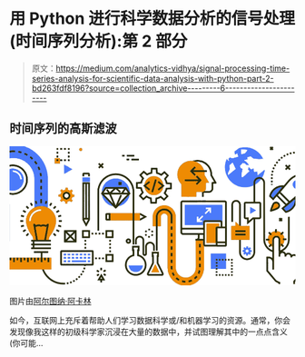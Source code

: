 # 用 Python 进行科学数据分析的信号处理(时间序列分析):第 2 部分

> 原文：<https://medium.com/analytics-vidhya/signal-processing-time-series-analysis-for-scientific-data-analysis-with-python-part-2-bd263fdf8196?source=collection_archive---------6----------------------->

## 时间序列的高斯滤波

![](img/4a02f2db2bf5a9aed30bcde0136681cd.png)

图片由[阿尔图纳·阿卡林](https://al2na.co/)

如今，互联网上充斥着帮助人们学习数据科学或/和机器学习的资源。通常，你会发现像我这样的初级科学家沉浸在大量的数据中，并试图理解其中的一点点含义(你可能…